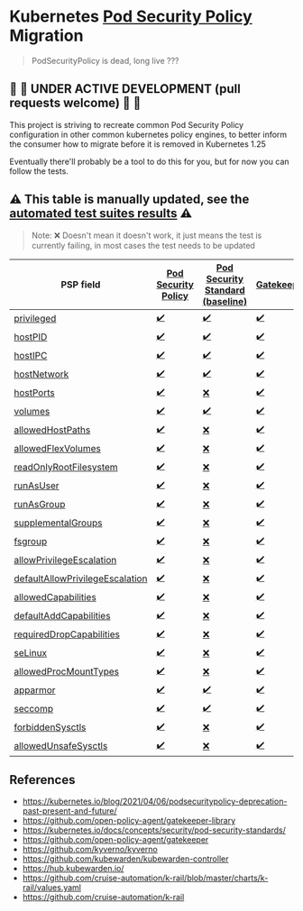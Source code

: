 # Kubernetes [Pod Security Policy](https://kubernetes.io/docs/concepts/policy/pod-security-policy/) Migration

> PodSecurityPolicy is dead, long live ???

## 🚨 🚧 UNDER ACTIVE DEVELOPMENT (pull requests welcome) 🚧 🚨

This project is striving to recreate common Pod Security Policy configuration in other common kubernetes policy engines, to better inform the consumer how to migrate before it is removed in Kubernetes 1.25

Eventually there'll probably be a tool to do this for you, but for now you can follow the tests.

## :warning: This table is manually updated, see the [automated test suites results](https://github.com/appvia/psp-migration/actions/workflows/ci.yml) :warning:

> Note: ❌ Doesn't mean it doesn't work, it just means the test is currently failing, in most cases the test needs to be updated

| PSP field                                                                  | [Pod Security Policy](https://kubernetes.io/docs/concepts/policy/pod-security-policy/) | [Pod Security Standard (baseline)](https://kubernetes.io/docs/concepts/security/pod-security-standards/) | [Gatekeeper](https://github.com/open-policy-agent/gatekeeper) | [Kyverno](https://github.com/kyverno/kyverno)             | [Kubewarden](https://github.com/kubewarden/kubewarden-controller) | [k-rail](https://github.com/cruise-automation/k-rail)   |
| -------------------------------------------------------------------------- | -------------------------------------------------------------------------------------- | ------------------------------------------------------------------------------------------------------ | ------------------------------------------------------------- | --------------------------------------------------------- | ----------------------------------------------------------------- | ------------------------------------------------------- |
| [privileged](./tests/privileged)                                           | [✔️](./tests/privileged/psp.yaml)                                                       | [✔️](./tests/privileged/pss.yaml)                                                                       | [✔️](./tests/privileged/gatekeeper.yaml)                       | [✔️](./tests/privileged/kyverno.yaml)                      | [✔️](./tests/privileged/kubewarden.yaml)                           | [✔️](./tests/privileged/krail.yaml)                      |
| [hostPID](./tests/hostPID)                                                 | [✔️](./tests/hostPID/psp.yaml)                                                          | [✔️](./tests/hostPID/pss.yaml)                                                                          | [✔️](./tests/hostPID/hostPID.yaml)                             | [✔️](./tests/hostPID/kyverno.yaml)                         | [✔️](./tests/hostPID/kubewarden.yaml)                              | [✔️](./tests/hostPID/krail.yaml)                         |
| [hostIPC](./tests/hostIPC)                                                 | [✔️](./tests/hostIPC/psp.yaml)                                                          | [✔️](./tests/hostIPC/pss.yaml)                                                                          | [✔️](./tests/hostIPC/gatekeeper.yaml)                          | [✔️](./tests/hostIPC/kyverno.yaml)                         | [✔️](./tests/hostIPC/kubewarden.yaml)                              | [❌](./tests/hostIPC/krail.yaml)                         |
| [hostNetwork](./tests/hostNetwork)                                         | [✔️](./tests/hostNetwork/psp.yaml)                                                      | [✔️](./tests/hostNetwork/pss.yaml)                                                                      | [✔️](./tests/hostNetwork/gatekeeper.yaml)                      | [✔️](./tests/hostNetwork/kyverno.yaml)                     | [✔️](./tests/hostNetwork/kubewarden.yaml)                          | [✔️](./tests/hostNetwork/krail.yaml)                     |
| [hostPorts](./tests/hostPorts)                                             | [✔️](./tests/hostPorts/psp.yaml)                                                        | [❌](./tests/hostPorts/pss.yaml)                                                                        | [✔️](./tests/hostPorts/gatekeeper.yaml)                        | [❌](./tests/hostPorts/kyverno.yaml)                       | [✔️](./tests/hostPorts/kubewarden.yaml)                            | [❌](./tests/hostPorts/krail.yaml)                       |
| [volumes](./tests/volumes)                                                 | [✔️](./tests/volumes/psp.yaml)                                                          | [✔️](./tests/volumes/pss.yaml)                                                                          | [✔️](./tests/volumes/gatekeeper.yaml)                          | [✔️](./tests/volumes/kyverno.yaml)                         | [✔️](./tests/volumes/kubewarden.yaml)                              | [❌](./tests/volumes/krail.yaml)                         |
| [allowedHostPaths](./tests/allowedHostPaths)                               | [✔️](./tests/allowedHostPaths/psp.yaml)                                                 | [❌](./tests/allowedHostPaths/pss.yaml)                                                                 | [✔️](./tests/allowedHostPaths/gatekeeper.yaml)                 | [❌](./tests/allowedHostPaths/kyverno.yaml)                | [✔️](./tests/allowedHostPaths/kubewarden.yaml)                     | [❌](./tests/allowedHostPaths/krail.yaml)                |
| [allowedFlexVolumes](./tests/allowedFlexVolumes)                           | [✔️](./tests/allowedFlexVolumes/psp.yaml)                                               | [❌](./tests/allowedFlexVolumes/pss.yaml)                                                               | [✔️](./tests/allowedFlexVolumes/gatekeeper.yaml)               | [❌](./tests/allowedFlexVolumes/kyverno.yaml)              | [✔️](./tests/allowedFlexVolumes/kubewarden.yaml)                   | [❌](./tests/allowedFlexVolumes/krail.yaml)              |
| [readOnlyRootFilesystem](./tests/readOnlyRootFilesystem)                   | [✔️](./tests/readOnlyRootFilesystem/psp.yaml)                                           | [❌](./tests/readOnlyRootFilesystem/pss.yaml)                                                           | [✔️](./tests/readOnlyRootFilesystem/gatekeeper.yaml)           | [❌](./tests/readOnlyRootFilesystem/kyverno.yaml)          | [❌](./tests/readOnlyRootFilesystem/kubewarden.yaml)               | [❌](./tests/readOnlyRootFilesystem/krail.yaml)          |
| [runAsUser](./tests/runAsUser)                                             | [✔️](./tests/runAsUser/psp.yaml)                                                        | [❌](./tests/runAsUser/pss.yaml)                                                                        | [✔️](./tests/runAsUser/gatekeeper.yaml)                        | [❌](./tests/runAsUser/kyverno.yaml)                       | [✔️](./tests/runAsUser/kubewarden.yaml)                            | [❌](./tests/runAsUser/krail.yaml)                       |
| [runAsGroup](./tests/runAsGroup)                                           | [✔️](./tests/runAsGroup/psp.yaml)                                                       | [❌](./tests/runAsGroup/pss.yaml)                                                                       | [✔️](./tests/runAsGroup/gatekeeper.yaml)                       | [❌](./tests/runAsGroup/kyverno.yaml)                      | [✔️](./tests/runAsGroup/kubewarden.yaml)                           | [❌](./tests/runAsGroup/krail.yaml)                      |
| [supplementalGroups](./tests/supplementalGroups)                           | [✔️](./tests/supplementalGroups/psp.yaml)                                               | [❌](./tests/supplementalGroups/pss.yaml)                                                               | [✔️](./tests/supplementalGroups/gatekeeper.yaml)               | [❌](./tests/supplementalGroups/kyverno.yaml)              | [✔️](./tests/supplementalGroups/kubewarden.yaml)                   | [❌](./tests/supplementalGroups/krail.yaml)              |
| [fsgroup](./tests/fsgroup)                                                 | [✔️](./tests/fsgroup/psp.yaml)                                                          | [❌](./tests/fsgroup/pss.yaml)                                                                          | [✔️](./tests/fsgroup/gatekeeper.yaml)                          | [❌](./tests/fsgroup/kyverno.yaml)                         | [✔️](./tests/fsgroup/kubewarden.yaml)                              | [❌](./tests/fsgroup/krail.yaml)                         |
| [allowPrivilegeEscalation](./tests/allowPrivilegeEscalation)               | [✔️](./tests/allowPrivilegeEscalation/psp.yaml)                                         | [❌](./tests/allowPrivilegeEscalation/pss.yaml)                                                         | [✔️](./tests/allowPrivilegeEscalation/gatekeeper.yaml)         | [✔️](./tests/allowPrivilegeEscalation/kyverno.yaml)        | [✔️](./tests/allowPrivilegeEscalation/kubewarden.yaml)             | [❌](./tests/allowPrivilegeEscalation/krail.yaml)        |
| [defaultAllowPrivilegeEscalation](./tests/defaultAllowPrivilegeEscalation) | [✔️](./tests/defaultAllowPrivilegeEscalation/psp.yaml)                                  | [❌](./tests/defaultAllowPrivilegeEscalation/pss.yaml)                                                  | [✔️](./tests/defaultAllowPrivilegeEscalation/gatekeeper.yaml)  | [❌](./tests/defaultAllowPrivilegeEscalation/kyverno.yaml) | [✔️](./tests/defaultAllowPrivilegeEscalation/kubewarden.yaml)      | [❌](./tests/defaultAllowPrivilegeEscalation/krail.yaml) |
| [allowedCapabilities](./tests/allowedCapabilities)                         | [✔️](./tests/allowedCapabilities/psp.yaml)                                              | [❌](./tests/allowedCapabilities/pss.yaml)                                                              | [✔️](./tests/allowedCapabilities/gatekeeper.yaml)              | [❌](./tests/allowedCapabilities/kyverno.yaml)             | [✔️](./tests/allowedCapabilities/kubewarden.yaml)                  | [❌](./tests/allowedCapabilities/krail.yaml)             |
| [defaultAddCapabilities](./tests/defaultAddCapabilities)                   | [✔️](./tests/defaultAddCapabilities/psp.yaml)                                           | [❌](./tests/defaultAddCapabilities/pss.yaml)                                                           | [✔️](./tests/defaultAddCapabilities/gatekeeper.yaml)           | [❌](./tests/defaultAddCapabilities/kyverno.yaml)          | [✔️](./tests/defaultAddCapabilities/kubewarden.yaml)               | [❌](./tests/defaultAddCapabilities/krail.yaml)          |
| [requiredDropCapabilities](./tests/requiredDropCapabilities)               | [✔️](./tests/requiredDropCapabilities/psp.yaml)                                         | [❌](./tests/requiredDropCapabilities/pss.yaml)                                                         | [✔️](./tests/requiredDropCapabilities/gatekeeper.yaml)         | [❌](./tests/requiredDropCapabilities/kyverno.yaml)        | [✔️](./tests/requiredDropCapabilities/kubewarden.yaml)             | [❌](./tests/requiredDropCapabilities/krail.yaml)        |
| [seLinux](./tests/seLinux)                                                 | [✔️](./tests/seLinux/psp.yaml)                                                          | [❌](./tests/seLinux/pss.yaml)                                                                          | [✔️](./tests/seLinux/gatekeeper.yaml)                          | [❌](./tests/seLinux/kyverno.yaml)                         | [✔️](./tests/seLinux/kubewarden.yaml)                              | [❌](./tests/seLinux/krail.yaml)                         |
| [allowedProcMountTypes](./tests/allowedProcMountTypes)                     | [✔️](./tests/allowedProcMountTypes/psp.yaml)                                            | [❌](./tests/allowedProcMountTypes/pss.yaml)                                                            | [✔️](./tests/allowedProcMountTypes/gatekeeper.yaml)            | [✔️](./tests/allowedProcMountTypes/kyverno.yaml)           | [✔️](./tests/allowedProcMountTypes/kubewarden.yaml)                | [❌](./tests/allowedProcMountTypes/krail.yaml)           |
| [apparmor](./tests/apparmor)                                               | [✔️](./tests/apparmor/psp.yaml)                                                         | [✔️](./tests/apparmor/pss.yaml)                                                                         | [✔️](./tests/apparmor/gatekeeper.yaml)                         | [✔️](./tests/apparmor/kyverno.yaml)                        | [✔️](./tests/apparmor/kubewarden.yaml)                             | [✔️](./tests/apparmor/krail.yaml)                        |
| [seccomp](./tests/seccomp)                                                 | [✔️](./tests/seccomp/psp.yaml)                                                          | [✔️](./tests/seccomp/pss.yaml)                                                                          | [✔️](./tests/seccomp/gatekeeper.yaml)                          | [✔️](./tests/seccomp/kyverno.yaml)                         | [❌](./tests/seccomp/kubewarden.yaml)                              | [❌](./tests/seccomp/krail.yaml)                         |
| [forbiddenSysctls](./tests/forbiddenSysctls)                               | [✔️](./tests/forbiddenSysctls/psp.yaml)                                                 | [❌](./tests/forbiddenSysctls/pss.yaml)                                                                 | [✔️](./tests/forbiddenSysctls/gatekeeper.yaml)                 | [❌](./tests/forbiddenSysctls/kyverno.yaml)                | [✔️](./tests/forbiddenSysctls/kubewarden.yaml)                     | [❌](./tests/forbiddenSysctls/krail.yaml)                |
| [allowedUnsafeSysctls](./tests/allowedUnsafeSysctls)                       | [✔️](./tests/allowedUnsafeSysctls/psp.yaml)                                             | [❌](./tests/allowedUnsafeSysctls/pss.yaml)                                                             | [✔️](./tests/allowedUnsafeSysctls/gatekeeper.yaml)             | [❌](./tests/allowedUnsafeSysctls/kyverno.yaml)            | [✔️](./tests/allowedUnsafeSysctls/kubewarden.yaml)                 | [❌](./tests/allowedUnsafeSysctls/krail.yaml)            |

## References

- https://kubernetes.io/blog/2021/04/06/podsecuritypolicy-deprecation-past-present-and-future/
- https://github.com/open-policy-agent/gatekeeper-library
- https://kubernetes.io/docs/concepts/security/pod-security-standards/
- https://github.com/open-policy-agent/gatekeeper
- https://github.com/kyverno/kyverno
- https://github.com/kubewarden/kubewarden-controller
- https://hub.kubewarden.io/
- https://github.com/cruise-automation/k-rail/blob/master/charts/k-rail/values.yaml
- https://github.com/cruise-automation/k-rail